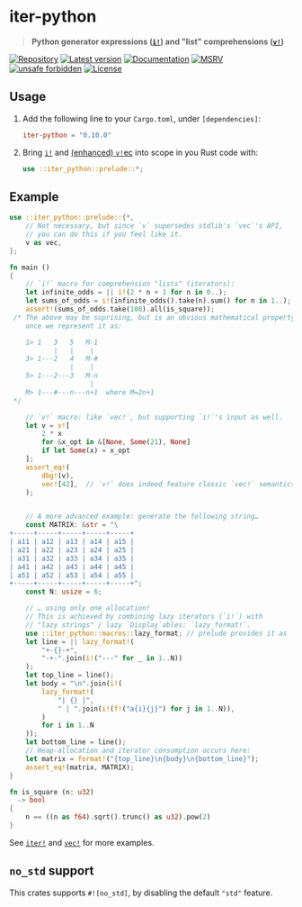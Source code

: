 # iter-python

> **Python generator expressions ([`i!`]) and "list" comprehensions ([`v!`])**

[![Repository](https://img.shields.io/badge/repository-GitHub-brightgreen.svg)](
https://github.com/danielhenrymantilla/iter-python-rs)
[![Latest version](https://img.shields.io/crates/v/iter-python.svg)](
https://crates.io/crates/iter-python)
[![Documentation](https://docs.rs/iter-python/badge.svg)](
https://docs.rs/iter-python)
[![MSRV](https://img.shields.io/badge/MSRV-1.42.0-white)](
https://gist.github.com/danielhenrymantilla/8e5b721b3929084562f8f65668920c33)
[![unsafe forbidden](https://img.shields.io/badge/unsafe-forbidden-success.svg)](
https://github.com/rust-secure-code/safety-dance/)
[![License](https://img.shields.io/crates/l/iter-python.svg)](
https://github.com/danielhenrymantilla/iter-python-rs/blob/master/LICENSE-ZLIB)
<!-- [![CI](https://github.com/danielhenrymantilla/iter-python-rs/workflows/CI/badge.svg)](
https://github.com/danielhenrymantilla/iter-python-rs/actions) -->

## Usage

 1. Add the following line to your `Cargo.toml`, under `[dependencies]`:

    ```toml
    iter-python = "0.10.0"
    ```

 1. Bring [`i!`] and [(enhanced) `v!`ec][`v!`] into scope in you Rust code with:

    ```rust
    use ::iter_python::prelude::*;
    ```

## Example

```rust
use ::iter_python::prelude::{*,
    // Not necessary, but since `v` supersedes stdlib's `vec`'s API,
    // you can do this if you feel like it.
    v as vec,
};

fn main ()
{
    // `i!` macro for comprehension "lists" (iterators):
    let infinite_odds = || i!(2 * n + 1 for n in 0..);
    let sums_of_odds = i!(infinite_odds().take(n).sum() for n in 1..);
    assert!(sums_of_odds.take(100).all(is_square));
 /* The above may be suprising, but is an obvious mathematical property
    once we represent it as:

    1> 1   3   5   M-1
           |   |    |
    3> 1---2   4   M-#
               |    |
    5> 1---2---3   M-n
                    |
    M> 1---#---n---n+1  where M=2n+1
 */

    // `v!` macro: like `vec!`, but supporting `i!`'s input as well.
    let v = v![
        2 * x
        for &x_opt in &[None, Some(21), None]
        if let Some(x) = x_opt
    ];
    assert_eq!(
        dbg!(v),
        vec![42],  // `v!` does indeed feature classic `vec!` semantics.
    );


    // A more advanced example: generate the following string…
    const MATRIX: &str = "\
+-----+-----+-----+-----+-----+
| a11 | a12 | a13 | a14 | a15 |
| a21 | a22 | a23 | a24 | a25 |
| a31 | a32 | a33 | a34 | a35 |
| a41 | a42 | a43 | a44 | a45 |
| a51 | a52 | a53 | a54 | a55 |
+-----+-----+-----+-----+-----+";
    const N: usize = 6;

    // … using only one allocation!
    // This is achieved by combining lazy iterators (`i!`) with
    // "lazy strings" / lazy `Display`ables: `lazy_format!`.
    use ::iter_python::macros::lazy_format; // prelude provides it as `f!`
    let line = || lazy_format!(
        "+-{}-+",
        "-+-".join(i!("---" for _ in 1..N))
    );
    let top_line = line();
    let body = "\n".join(i!(
        lazy_format!(
            "| {} |",
            " | ".join(i!(f!("a{i}{j}") for j in 1..N)),
        )
        for i in 1..N
    ));
    let bottom_line = line();
    // Heap-allocation and iterator consumption occurs here:
    let matrix = format!("{top_line}\n{body}\n{bottom_line}");
    assert_eq!(matrix, MATRIX);
}

fn is_square (n: u32)
  -> bool
{
    n == ((n as f64).sqrt().trunc() as u32).pow(2)
}
```

See [`iter!`] and [`vec!`] for more examples.


## `no_std` support

This crates supports `#![no_std]`, by disabling the default `"std"` feature.

[`i!`]: https://docs.rs/iter-python/0.10.0/iter_python/macros/macro.iter.html
[`iter!`]: https://docs.rs/iter-python/0.10.0/iter_python/macros/macro.iter.html
[`v!`]: https://docs.rs/iter-python/0.10.0/iter_python/macros/macro.vec.html
[`vec!`]: https://docs.rs/iter-python/0.10.0/iter_python/macros/macro.vec.html

[Repository]: https://github.com/danielhenrymantilla/iter-python-rs
[Documentation]: https://docs.rs/iter-python
[crates.io]: https://crates.io/crates/iter-python
